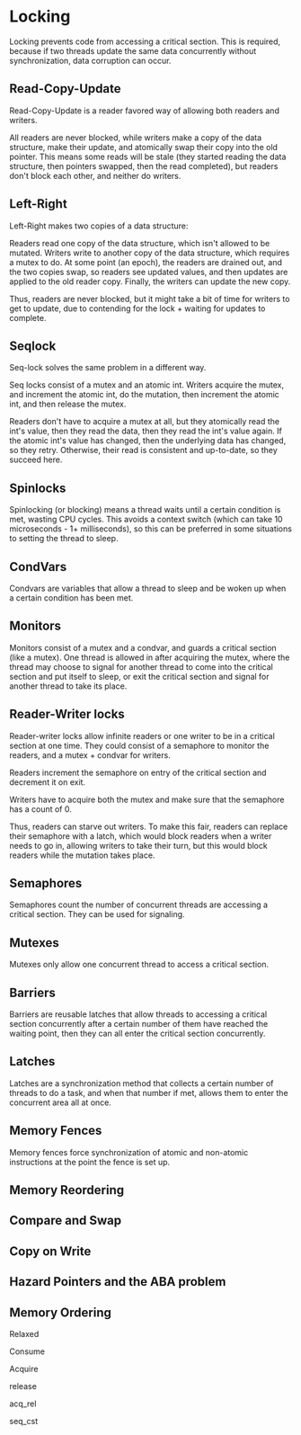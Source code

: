 # Locking

Locking prevents code from accessing a critical section. This is required, because if two threads update the same data concurrently without synchronization, data corruption can occur.

## Read-Copy-Update

Read-Copy-Update is a reader favored way of allowing both readers and writers.

All readers are never blocked, while writers make a copy of the data structure, make their update, and atomically swap their copy into the old pointer. This means some reads will be stale (they started reading the data structure, then pointers swapped, then the read completed), but readers don't block each other, and neither do writers.

## Left-Right

Left-Right makes two copies of a data structure:

Readers read one copy of the data structure, which isn't allowed to be mutated. Writers write to another copy of the data structure, which requires a mutex to do. At some point (an epoch), the readers are drained out, and the two copies swap, so readers see updated values, and then updates are applied to the old reader copy. Finally, the writers can update the new copy.

Thus, readers are never blocked, but it might take a bit of time for writers to get to update, due to contending for the lock + waiting for updates to complete.

## Seqlock

Seq-lock solves the same problem in a different way.

Seq locks consist of a mutex and an atomic int.
Writers acquire the mutex, and increment the atomic int, do the mutation, then increment the atomic int, and then release the mutex.

Readers don't have to acquire a mutex at all, but they atomically read the int's value, then they read the data, then they read the int's value again. If the atomic int's value has changed, then the underlying data has changed, so they retry. Otherwise, their read is consistent and up-to-date, so they succeed here.

## Spinlocks

Spinlocking (or blocking) means a thread waits until a certain condition is met, wasting CPU cycles. This avoids a context switch (which can take 10 microseconds - 1+ milliseconds), so this can be preferred in some situations to setting the thread to sleep.

## CondVars

Condvars are variables that allow a thread to sleep and be woken up when a certain condition has been met.

## Monitors

Monitors consist of a mutex and a condvar, and guards a critical section (like a mutex). One thread is allowed in after acquiring the mutex, where the thread may choose to signal for another thread to come into the critical section and put itself to sleep, or exit the critical section and signal for another thread to take its place.

## Reader-Writer locks

Reader-writer locks allow infinite readers or one writer to be in a critical section at one time. They could consist of a semaphore to monitor the readers, and a mutex + condvar for writers.

Readers increment the semaphore on entry of the critical section and decrement it on exit.

Writers have to acquire both the mutex and make sure that the semaphore has a count of 0.

Thus, readers can starve out writers. To make this fair, readers can replace their semaphore with a latch, which would block readers when a writer needs to go in, allowing writers to take their turn, but this would block readers while the mutation takes place.

## Semaphores

Semaphores count the number of concurrent threads are accessing a critical section. They can be used for signaling.

## Mutexes

Mutexes only allow one concurrent thread to access a critical section.

## Barriers

Barriers are reusable latches that allow threads to accessing a critical section concurrently after a certain number of them have reached the waiting point, then they can all enter the critical section concurrently.

## Latches

Latches are a synchronization method that collects a certain number of threads to do a task, and when that number if met, allows them to enter the concurrent area all at once.

## Memory Fences

Memory fences force synchronization of atomic and non-atomic instructions at the point the fence is set up.

## Memory Reordering

## Compare and Swap

## Copy on Write

## Hazard Pointers and the ABA problem

## Memory Ordering

Relaxed

Consume

Acquire

release

acq_rel

seq_cst
